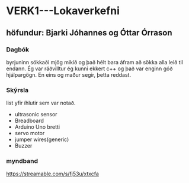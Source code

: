 # VERK1---Lokaverkefni
## höfundur: Bjarki Jóhannes og Óttar Órrason
### Dagbók
byrjuninn sökkaði mjög mikið og það hélt bara áfram að sökka alla leið til endann. Ég var ráðvilltur ég kunni ekkert c++ og það var enginn góð hjálpargögn. En eins og maður segir, þetta reddast.

### Skýrsla

list yfir íhlutir sem var notað.
* ultrasonic sensor
* Breadboard
* Arduino Uno bretti
* servo motor
* jumper wires(generic)
* Buzzer

### myndband
https://streamable.com/s/fj53u/xtxcfa
